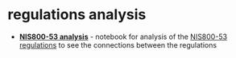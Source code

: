 # regulations analysis

* [**NIS800-53 analysis**](https://github.com/lior0110/regulations_analysis/blob/main/NIS800-53%20analysis.ipynb) - notebook for analysis of the [NIS800-53 regulations](https://csrc.nist.gov/pubs/sp/800/53/r5/upd1/final) to see the connections between the regulations